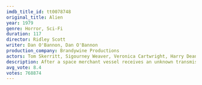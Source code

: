 ```yaml
---
imdb_title_id: tt0078748
original_title: Alien
year: 1979
genre: Horror, Sci-Fi
duration: 117
director: Ridley Scott
writer: Dan O'Bannon, Dan O'Bannon
production_company: Brandywine Productions
actors: Tom Skerritt, Sigourney Weaver, Veronica Cartwright, Harry Dean Stanton, John Hurt, Ian Holm, Yaphet Kotto, Bolaji Badejo, Helen Horton
description: After a space merchant vessel receives an unknown transmission as a distress call, one of the crew is attacked by a mysterious life form and they soon realize that its life cycle has merely begun.
avg_vote: 8.4
votes: 768874
---
```

